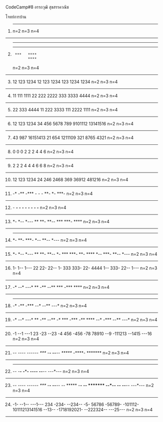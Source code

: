 CodeCamp#8
อรรถวุฒิ สุขสรรควณิช

โจทย์การบ้าน
1. **   ***   ****
   n=2  n=3   n=4
------------------------------------
2. **   ***   ****
   **   ***   ****
        ***   ****
              ****
   n=2  n=3   n=4
------------------------------------
3. 12   123   1234
   12   123   1234
        123   1234
              1234
   n=2  n=3   n=4
------------------------------------
4. 11   111   1111
   22   222   2222
        333   3333
              4444
   n=2  n=3   n=4
------------------------------------
5. 22   333   4444
   11   222   3333
        111   2222
              1111
   n=2  n=3   n=4
------------------------------------
6. 12   123   1234
   34   456   5678
        789   9101112
              13141516
   n=2  n=3   n=4
------------------------------------
7. 43   987   16151413
   21   654   1211109
        321   8765
              4321
   n=2  n=3   n=4
------------------------------------
8.  0    0     0
    2    2     2
         4     4
               6
   n=2  n=3   n=4
------------------------------------
9.  2    2     2
    4    4     4
         6     6
               8
   n=2  n=3   n=4
------------------------------------
10. 12   123   1234
    24   246   2468
         369   36912
               481216
    n=2   n=3   n=4
------------------------------------
11.  -*   -**   -***
     *-   *-*   *-**
          **-   **-*
                ***-
    n=2   n=3   n=4
------------------------------------
12.  *-   **-   ***-
     -*   *-*   **-*
          -**   *-**
                -***
    n=2   n=3   n=4
------------------------------------
13.  *-   *--   *---
     **   **-   **--
          ***   ***-
                ****
    n=2   n=3   n=4
------------------------------------
14.  **   ***   ****
     *-   **-   ***-
          *--   **--
                *---
    n=2   n=3   n=4 
------------------------------------
15.  *-   *--   *---
     **   **-   **--
     *-   ***   ***-
          **-   ****
          *--   ***-
                **--
                *---
    n=2   n=3   n=4 
------------------------------------
16.  1-   1--   1---
     22   22-   22--
     1-   333   333-
          22-   4444
          1--   333-
                22--
                1---
    n=2   n=3   n=4 
------------------------------------
17.  -*   --*   ---*
     **   -**   --**
          ***   -***
                ****
    n=2   n=3   n=4
------------------------------------
18.  **   ***   ****
     -*   -**   -***
          --*   --**
                ---*
    n=2   n=3   n=4
------------------------------------
19.  -*   --*   ---*
     **   -**   --**
     -*   ***   -***
          -**   ****
          --*   -***
                --**
                ---*
    n=2   n=3   n=4
------------------------------------
20.  -1   --1   ---1
     23   -23   --23
     -4   456   -456
          -78   78910
          --9   -111213
                --1415
                ---16
    n=2   n=3   n=4 
------------------------------------
21. -*-   --*--   ---*---
    ***   -***-   --***--
          *****   -*****-
                  *******
    n=2    n=3      n=4
------------------------------------
22. ***   *****   *******
    -*-   -***-   -*****-
          --*--   --***--
                  ---*---
    n=2    n=3      n=4
------------------------------------
23. -*-   --*--   ---*---
    ***   -***-   --***--
    -*-   *****   -*****-
          -***-   *******
          --*--   -*****-
                  --***--
                  ---*---
    n=2    n=3      n=4
------------------------------------
24. -1-   --1--     ---1---
    234   -234-     --234--
    -5-   56786     -56789-
          -101112-  10111213141516
          --13--    -1718192021-
                    --222324--
                    ---25---
    n=2     n=3       n=4
------------------------------------